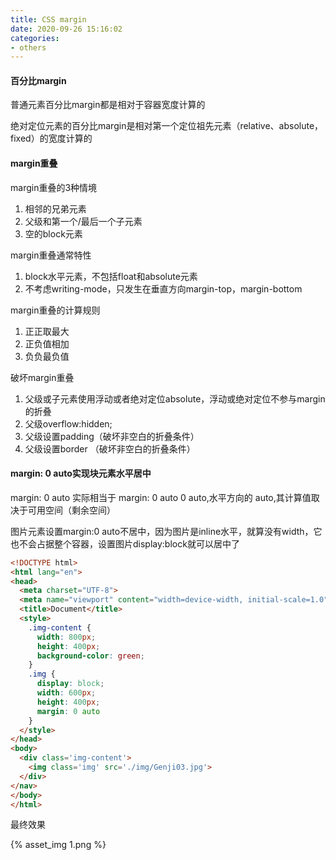 ```yaml
---
title: CSS margin
date: 2020-09-26 15:16:02
categories:
- others
---
```

#### 百分比margin

<p>普通元素百分比margin都是相对于容器宽度计算的</p>

<p>绝对定位元素的百分比margin是相对第一个定位祖先元素（relative、absolute，fixed）的宽度计算的</p>

#### margin重叠

<p>margin重叠的3种情境</p>

1. 相邻的兄弟元素
2. 父级和第一个/最后一个子元素
3. 空的block元素

<p>margin重叠通常特性</p>

1. block水平元素，不包括float和absolute元素
2. 不考虑writing-mode，只发生在垂直方向margin-top，margin-bottom

<!--more-->
<p>margin重叠的计算规则</p>

1. 正正取最大
2. 正负值相加
3. 负负最负值

<p>破坏margin重叠</p>

1. 父级或子元素使用浮动或者绝对定位absolute，浮动或绝对定位不参与margin的折叠
2. 父级overflow:hidden;
3. 父级设置padding（破坏非空白的折叠条件）
4. 父级设置border （破坏非空白的折叠条件）

#### margin: 0 auto实现块元素水平居中

<p>margin: 0 auto 实际相当于 margin: 0 auto 0 auto,水平方向的 auto,其计算值取决于可用空间（剩余空间）</p>

<p>图片元素设置margin:0 auto不居中，因为图片是inline水平，就算没有width，它也不会占据整个容器，设置图片display:block就可以居中了</p>

```html
<!DOCTYPE html>
<html lang="en">
<head>
  <meta charset="UTF-8">
  <meta name="viewport" content="width=device-width, initial-scale=1.0">
  <title>Document</title>
  <style>
    .img-content {
      width: 800px;
      height: 400px;
      background-color: green;
    }
    .img {
      display: block;
      width: 600px;
      height: 400px;
      margin: 0 auto
    }
  </style>
</head>
<body>
  <div class='img-content'>
    <img class='img' src='./img/Genji03.jpg'>
  </div>
</nav>
</body>
</html>
```

<p>最终效果</p>

{% asset_img 1.png %}